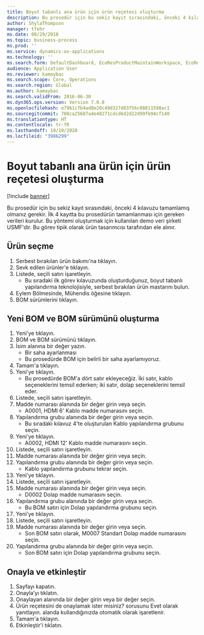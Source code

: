 ```yaml
---
title: Boyut tabanlı ana ürün için ürün reçetesi oluşturma
description: Bu prosedür için bu sekiz kayıt sırasındaki, önceki 4 kılavuzu tamamlamış olmanız gerekir.
author: ShylaThompson
manager: tfehr
ms.date: 08/29/2018
ms.topic: business-process
ms.prod: ''
ms.service: dynamics-ax-applications
ms.technology: ''
ms.search.form: DefaultDashboard, EcoResProductMaintainWorkspace, EcoResProductOpenCasesFormPart, EcoResProductDetailsExtended, BOMConsistOf, BOMTable, InventItemIdLookupSimple, HcmWorkerLookUp
audience: Application User
ms.reviewer: kamaybac
ms.search.scope: Core, Operations
ms.search.region: Global
ms.author: kamaybac
ms.search.validFrom: 2016-06-30
ms.dyn365.ops.version: Version 7.0.0
ms.openlocfilehash: e7961cfb4ad0e20c49d327d83f56c08811598ac1
ms.sourcegitcommit: 708ca25687a4e48271cdcd6d2d22d99fb94cf140
ms.translationtype: HT
ms.contentlocale: tr-TR
ms.lasthandoff: 10/10/2020
ms.locfileid: "3986299"
---
```

# <a name="create-a-bill-of-materials-for-a-dimension-based-product-master"></a>Boyut tabanlı ana ürün için ürün reçetesi oluşturma

[!include [banner](../../includes/banner.md)]

Bu prosedür için bu sekiz kayıt sırasındaki, önceki 4 kılavuzu tamamlamış olmanız gerekir. İlk 4 kayıtta bu prosedürün tamamlanması için gereken verileri kurulur. Bu yöntemi oluşturmak için kullanılan demo veri şirketi USMF'dir. Bu görev tipik olarak ürün tasarımcısı tarafından ele alınır.


## <a name="select-the-product"></a>Ürün seçme
1. Serbest bırakılan ürün bakımı'na tıklayın.
2. Sevk edilen ürünler'e tıklayın.
3. Listede, seçili satırı işaretleyin.
    * Bu sıradaki ilk görev kılavuzunda oluşturduğunuz, boyut tabanlı yapılandırma teknolojisiyle, serbest bırakılan ürün mastarını bulun.  
4. Eylem Bölmesinde, Mühendis öğesine tıklayın.
5. BOM sürümlerini tıklayın.

## <a name="create-new-bom-and-bom-version"></a>Yeni BOM ve BOM sürümünü oluşturma
1. Yeni'ye tıklayın.
2. BOM ve BOM sürümünü tıklayın.
3. İsim alanına bir değer yazın.
    * Bir saha ayarlanması  
    * Bu prosedürde BOM için belirli bir saha ayarlamıyoruz.  
4. Tamam'a tıklayın.
5. Yeni'ye tıklayın.
    * Bu prosedürde BOM'a dört satır ekleyeceğiz. İki satır, kablo seçeneklerini temsil ederken; iki satır, dolap seçeneklerini temsil eder.  
6. Listede, seçili satırı işaretleyin.
7. Madde numarası alanında bir değer girin veya seçin.
    * A0001, HDMI 6' Kablo madde numarasını seçin.  
8. Yapılandırma grubu alanında bir değer girin veya seçin.
    * Bu sıradaki kılavuz 4'te oluşturulan Kablo yapılandırma grubunu seçin.  
9. Yeni'ye tıklayın.
    * A0002, HDMI 12' Kablo madde numarasını seçin.  
10. Listede, seçili satırı işaretleyin.
11. Madde numarası alanında bir değer girin veya seçin.
12. Yapılandırma grubu alanında bir değer girin veya seçin.
    * Kablo yapılandırma grubunu tekrar seçin.  
13. Yeni'ye tıklayın.
14. Listede, seçili satırı işaretleyin.
15. Madde numarası alanında bir değer girin veya seçin.
    * D0002 Dolap madde numarasını seçin.  
16. Yapılandırma grubu alanında bir değer girin veya seçin.
    * Bu BOM satırı için Dolap yapılandırma grubunu seçin.  
17. Yeni'ye tıklayın.
18. Listede, seçili satırı işaretleyin.
19. Madde numarası alanında bir değer girin veya seçin.
    * Son BOM satırı olarak, M0007 Standart Dolap madde numarasını seçin.  
20. Yapılandırma grubu alanında bir değer girin veya seçin.
    * Son BOM satırı için Dolap yapılandırma grubunu seçin.  

## <a name="approve-and-activate"></a>Onayla ve etkinleştir
1. Sayfayı kapatın.
2. Onayla’yı tıklatın.
3. Onaylayan alanında bir değer girin veya bir değer seçin.
4. Ürün reçetesini de onaylamak ister misiniz? sorusunu Evet olarak yanıtlayın. alanda kullandığınızda otomatik olarak işaretlenir.
5. Tamam'a tıklayın.
6. Etkinleştir'i tıklatın.

